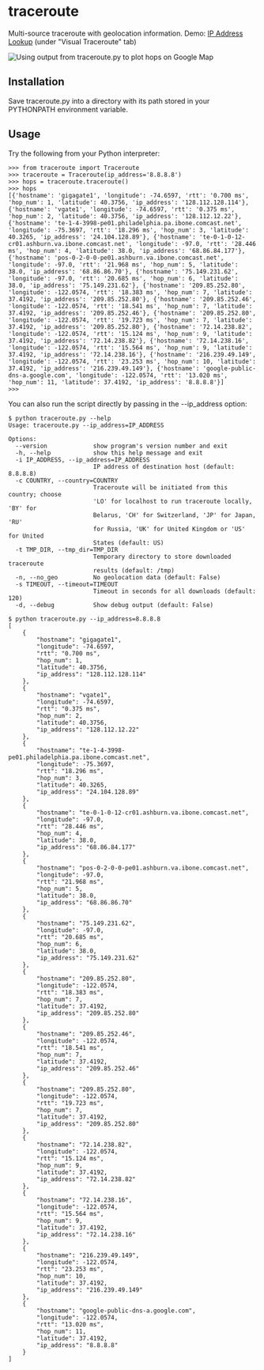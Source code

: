 # traceroute
Multi-source traceroute with geolocation information. Demo: [IP Address Lookup](http://dazzlepod.com/ip/) (under "Visual Traceroute" tab)

![Using output from traceroute.py to plot hops on Google Map](https://raw.github.com/ayeowch/traceroute/master/screenshot.png)

## Installation

Save traceroute.py into a directory with its path stored in your PYTHONPATH environment variable.

## Usage

Try the following from your Python interpreter:

    >>> from traceroute import Traceroute
    >>> traceroute = Traceroute(ip_address='8.8.8.8')
    >>> hops = traceroute.traceroute()
    >>> hops
    [{'hostname': 'gigagate1', 'longitude': -74.6597, 'rtt': '0.700 ms', 'hop_num': 1, 'latitude': 40.3756, 'ip_address': '128.112.128.114'}, {'hostname': 'vgate1', 'longitude': -74.6597, 'rtt': '0.375 ms', 'hop_num': 2, 'latitude': 40.3756, 'ip_address': '128.112.12.22'}, {'hostname': 'te-1-4-3998-pe01.philadelphia.pa.ibone.comcast.net', 'longitude': -75.3697, 'rtt': '18.296 ms', 'hop_num': 3, 'latitude': 40.3265, 'ip_address': '24.104.128.89'}, {'hostname': 'te-0-1-0-12-cr01.ashburn.va.ibone.comcast.net', 'longitude': -97.0, 'rtt': '28.446 ms', 'hop_num': 4, 'latitude': 38.0, 'ip_address': '68.86.84.177'}, {'hostname': 'pos-0-2-0-0-pe01.ashburn.va.ibone.comcast.net', 'longitude': -97.0, 'rtt': '21.968 ms', 'hop_num': 5, 'latitude': 38.0, 'ip_address': '68.86.86.70'}, {'hostname': '75.149.231.62', 'longitude': -97.0, 'rtt': '20.685 ms', 'hop_num': 6, 'latitude': 38.0, 'ip_address': '75.149.231.62'}, {'hostname': '209.85.252.80', 'longitude': -122.0574, 'rtt': '18.383 ms', 'hop_num': 7, 'latitude': 37.4192, 'ip_address': '209.85.252.80'}, {'hostname': '209.85.252.46', 'longitude': -122.0574, 'rtt': '18.541 ms', 'hop_num': 7, 'latitude': 37.4192, 'ip_address': '209.85.252.46'}, {'hostname': '209.85.252.80', 'longitude': -122.0574, 'rtt': '19.723 ms', 'hop_num': 7, 'latitude': 37.4192, 'ip_address': '209.85.252.80'}, {'hostname': '72.14.238.82', 'longitude': -122.0574, 'rtt': '15.124 ms', 'hop_num': 9, 'latitude': 37.4192, 'ip_address': '72.14.238.82'}, {'hostname': '72.14.238.16', 'longitude': -122.0574, 'rtt': '15.564 ms', 'hop_num': 9, 'latitude': 37.4192, 'ip_address': '72.14.238.16'}, {'hostname': '216.239.49.149', 'longitude': -122.0574, 'rtt': '23.253 ms', 'hop_num': 10, 'latitude': 37.4192, 'ip_address': '216.239.49.149'}, {'hostname': 'google-public-dns-a.google.com', 'longitude': -122.0574, 'rtt': '13.020 ms', 'hop_num': 11, 'latitude': 37.4192, 'ip_address': '8.8.8.8'}]
    >>>

You can also run the script directly by passing in the --ip_address option:

    $ python traceroute.py --help
    Usage: traceroute.py --ip_address=IP_ADDRESS

    Options:
      --version             show program's version number and exit
      -h, --help            show this help message and exit
      -i IP_ADDRESS, --ip_address=IP_ADDRESS
                            IP address of destination host (default: 8.8.8.8)
      -c COUNTRY, --country=COUNTRY
                            Traceroute will be initiated from this country; choose
                            'LO' for localhost to run traceroute locally, 'BY' for
                            Belarus, 'CH' for Switzerland, 'JP' for Japan, 'RU'
                            for Russia, 'UK' for United Kingdom or 'US' for United
                            States (default: US)
      -t TMP_DIR, --tmp_dir=TMP_DIR
                            Temporary directory to store downloaded traceroute
                            results (default: /tmp)
      -n, --no_geo          No geolocation data (default: False)
      -s TIMEOUT, --timeout=TIMEOUT
                            Timeout in seconds for all downloads (default: 120)
      -d, --debug           Show debug output (default: False)

    $ python traceroute.py --ip_address=8.8.8.8
    [
        {
            "hostname": "gigagate1",
            "longitude": -74.6597,
            "rtt": "0.700 ms",
            "hop_num": 1,
            "latitude": 40.3756,
            "ip_address": "128.112.128.114"
        },
        {
            "hostname": "vgate1",
            "longitude": -74.6597,
            "rtt": "0.375 ms",
            "hop_num": 2,
            "latitude": 40.3756,
            "ip_address": "128.112.12.22"
        },
        {
            "hostname": "te-1-4-3998-pe01.philadelphia.pa.ibone.comcast.net",
            "longitude": -75.3697,
            "rtt": "18.296 ms",
            "hop_num": 3,
            "latitude": 40.3265,
            "ip_address": "24.104.128.89"
        },
        {
            "hostname": "te-0-1-0-12-cr01.ashburn.va.ibone.comcast.net",
            "longitude": -97.0,
            "rtt": "28.446 ms",
            "hop_num": 4,
            "latitude": 38.0,
            "ip_address": "68.86.84.177"
        },
        {
            "hostname": "pos-0-2-0-0-pe01.ashburn.va.ibone.comcast.net",
            "longitude": -97.0,
            "rtt": "21.968 ms",
            "hop_num": 5,
            "latitude": 38.0,
            "ip_address": "68.86.86.70"
        },
        {
            "hostname": "75.149.231.62",
            "longitude": -97.0,
            "rtt": "20.685 ms",
            "hop_num": 6,
            "latitude": 38.0,
            "ip_address": "75.149.231.62"
        },
        {
            "hostname": "209.85.252.80",
            "longitude": -122.0574,
            "rtt": "18.383 ms",
            "hop_num": 7,
            "latitude": 37.4192,
            "ip_address": "209.85.252.80"
        },
        {
            "hostname": "209.85.252.46",
            "longitude": -122.0574,
            "rtt": "18.541 ms",
            "hop_num": 7,
            "latitude": 37.4192,
            "ip_address": "209.85.252.46"
        },
        {
            "hostname": "209.85.252.80",
            "longitude": -122.0574,
            "rtt": "19.723 ms",
            "hop_num": 7,
            "latitude": 37.4192,
            "ip_address": "209.85.252.80"
        },
        {
            "hostname": "72.14.238.82",
            "longitude": -122.0574,
            "rtt": "15.124 ms",
            "hop_num": 9,
            "latitude": 37.4192,
            "ip_address": "72.14.238.82"
        },
        {
            "hostname": "72.14.238.16",
            "longitude": -122.0574,
            "rtt": "15.564 ms",
            "hop_num": 9,
            "latitude": 37.4192,
            "ip_address": "72.14.238.16"
        },
        {
            "hostname": "216.239.49.149",
            "longitude": -122.0574,
            "rtt": "23.253 ms",
            "hop_num": 10,
            "latitude": 37.4192,
            "ip_address": "216.239.49.149"
        },
        {
            "hostname": "google-public-dns-a.google.com",
            "longitude": -122.0574,
            "rtt": "13.020 ms",
            "hop_num": 11,
            "latitude": 37.4192,
            "ip_address": "8.8.8.8"
        }
    ]
